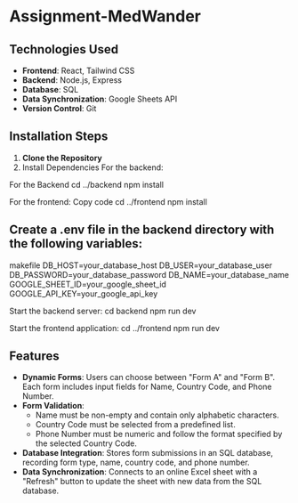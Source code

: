 ﻿# Assignment-MedWander

 ## Technologies Used
- **Frontend**: React, Tailwind CSS
- **Backend**: Node.js, Express
- **Database**: SQL
- **Data Synchronization**: Google Sheets API
- **Version Control**: Git

## Installation Steps
1. **Clone the Repository**
2. Install Dependencies For the backend:

For the Backend
cd ../backend
npm install

For the frontend:
Copy code
cd ../frontend
npm install

## Create a .env file in the backend directory with the following variables:

makefile
DB_HOST=your_database_host
DB_USER=your_database_user
DB_PASSWORD=your_database_password
DB_NAME=your_database_name
GOOGLE_SHEET_ID=your_google_sheet_id
GOOGLE_API_KEY=your_google_api_key

Start the backend server:
cd backend
npm run dev

Start the frontend application:
cd ../frontend
npm run dev

## Features

- **Dynamic Forms**: Users can choose between "Form A" and "Form B". Each form includes input fields for Name, Country Code, and Phone Number.
- **Form Validation**:
  - Name must be non-empty and contain only alphabetic characters.
  - Country Code must be selected from a predefined list.
  - Phone Number must be numeric and follow the format specified by the selected Country Code.
- **Database Integration**: Stores form submissions in an SQL database, recording form type, name, country code, and phone number.
- **Data Synchronization**: Connects to an online Excel sheet with a "Refresh" button to update the sheet with new data from the SQL database.


 
